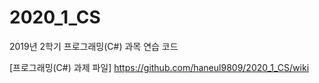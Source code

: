 # 2020_1_CS

2019년 2학기 프로그래밍(C#) 과목 연습 코드

[프로그래밍(C#) 과제 파일]
https://github.com/haneul9809/2020_1_CS/wiki
